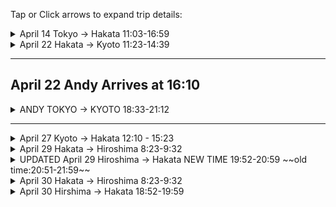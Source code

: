 
Tap or Click arrows to expand trip details:  
  
<details>
  <summary>April 14   Tokyo -> Hakata 11:03-16:59  </summary>
<img src="Pasted image 20240409235001.png">  
    
Maura seats:   6C  10B
</details>

  
<details>
  <summary>April 22 Hakata -> Kyoto 11:23-14:39  </summary>
<img src="Pasted image 20240409234933.png">  
    
Maura seats:  12D  8A  
</details>

___

## April 22 Andy Arrives at 16:10
<details> <summary>
ANDY TOKYO -> KYOTO  18:33-21:12  
</summary>
<img src="https://github.com/docPoacher/hello-world/assets/111644235/44e0d48c-0a81-417e-97ad-28ac17230721">
</details>

___

<details>
  <summary>April 27 Kyoto -> Hakata 12:10 - 15:23  </summary>
<img src="Pasted image 20240409234907.png">  
    
Andy seats:  6B  10B 
    
Maura seats:  6C  10D
</details>
  
<details>
  <summary>April 29 Hakata -> Hiroshima 8:23-9:32  </summary>
<img src="Pasted image 20240409234821.png">  
    
Andy seats:  14D  

Maura seats:  15D
</details>

<details>
  
  <summary>UPDATED April 29 Hiroshima -> Hakata NEW TIME 19:52-20:59 ~~old time:20:51-21:59~~ </summary>
<img src="https://github.com/docPoacher/hello-world/assets/111644235/c2841876-fbdd-41e8-900e-308b515a2f33">

    
Andy seats:  7B ORDINARY CAR no 7 

Maura seats:  6C ORDINARY CAR no 4
</details>
  
<details>
  <summary>April 30 Hakata -> Hiroshima 8:23-9:32  </summary>
<img src="Pasted image 20240409235051.png">  
    
Andy seats:  11A  

Maura seats:  12A
</details>
  
<details>
  <summary>April 30 Hirshima -> Hakata 18:52-19:59  </summary>
<img src="Pasted image 20240409235127.png">  
    
Andy seats:  13A  

Maura seats:  14A
</details>
